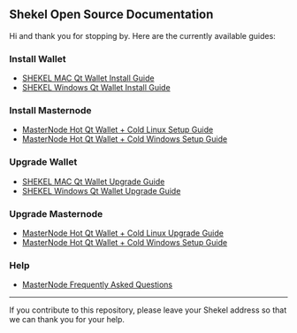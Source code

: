 ## Shekel Open Source Documentation

Hi and thank you for stopping by. Here are the currently available guides:

### Install Wallet
* [SHEKEL MAC Qt Wallet Install Guide](guides/Wallet_Install_Mac.md)
* [SHEKEL Windows Qt Wallet Install Guide](guides/Wallet_Install_Windows.md)


### Install Masternode
 * [MasterNode Hot Qt Wallet + Cold Linux Setup Guide](guides/MasterNode_Setup_Cold_Hot_Linux.md)
 * [MasterNode Hot Qt Wallet + Cold Windows Setup Guide](guides/Masternode_Setup_Hot_Windows.md)
 


### Upgrade Wallet
* [SHEKEL MAC Qt Wallet Upgrade Guide](guides/Wallet_Upgrade_Mac.md)
* [SHEKEL Windows Qt Wallet Upgrade Guide](guides/Wallet_Upgrade_Windows.md)


### Upgrade Masternode
 * [MasterNode Hot Qt Wallet + Cold Linux Upgrade Guide](guides/Masternode_Upgrade_Cold_Hot_Linux.md)
 * [MasterNode Hot Qt Wallet + Cold Windows Setup Guide](guides/Masternode_Upgrade_Hot_Windows.md)
 
 
 
### Help
 * [MasterNode Frequently Asked Questions](guides/Shekel_Wallet_FAQ.md)

----

If you contribute to this repository, please leave your Shekel address so that we can thank you for your help.
